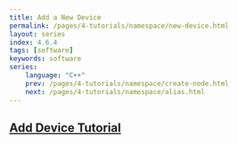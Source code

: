 ```yaml
---
title: Add a New Device
permalink: /pages/4-tutorials/namespace/new-device.html
layout: series
index: 4.6.4
tags: [software]
keywords: software
series:
    language: "C++"
    prev: /pages/4-tutorials/namespace/create-node.html
    next: /pages/4-tutorials/namespace/alias.html
---
```

## [Add Device Tutorial](https://docs.google.com/document/d/1nrOId7-6iBiTzjoFnFobEZpwlmBhdKSEu3mWkHiQ094/edit#heading=h.ubto8udfq1od)
